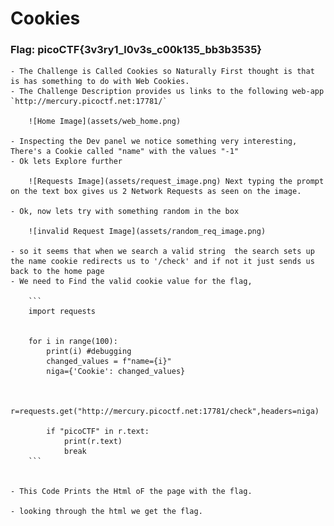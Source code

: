 # Cookies

### Flag: picoCTF{3v3ry1_l0v3s_c00k135_bb3b3535} 


    - The Challenge is Called Cookies so Naturally First thought is that is has something to do with Web Cookies.
    - The Challenge Description provides us links to the following web-app `http://mercury.picoctf.net:17781/`

        ![Home Image](assets/web_home.png)
    
    - Inspecting the Dev panel we notice something very interesting, There's a Cookie called "name" with the values "-1"
    - Ok lets Explore further 

        ![Requests Image](assets/request_image.png) Next typing the prompt on the text box gives us 2 Network Requests as seen on the image. 

    - Ok, now lets try with something random in the box

        ![invalid Request Image](assets/random_req_image.png) 

    - so it seems that when we search a valid string  the search sets up the name cookie redirects us to '/check' and if not it just sends us back to the home page
    - We need to Find the valid cookie value for the flag, 

        ```
        import requests


        for i in range(100):
            print(i) #debugging
            changed_values = f"name={i}"
            niga={'Cookie': changed_values}


            r=requests.get("http://mercury.picoctf.net:17781/check",headers=niga)

            if "picoCTF" in r.text:
                print(r.text)
                break
        ```


    - This Code Prints the Html oF the page with the flag. 
 
    - looking through the html we get the flag. 
